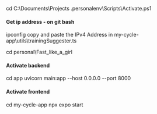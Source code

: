 cd C:\Documents\Projects
.personalenv\Scripts\Activate.ps1
#### Get ip address - on git bash
ipconfig
copy and paste the IPv4 Address in my-cycle-app\utils\trainingSuggester.ts

cd personal\Fast_like_a_girl
#### Activate backend
cd app
uvicorn main:app --host 0.0.0.0 --port 8000

#### Activate frontend
cd my-cycle-app
npx expo start
